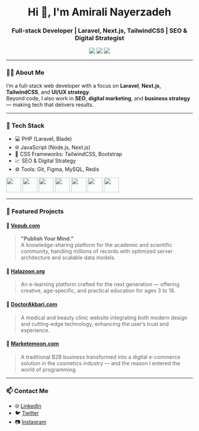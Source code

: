 <h1 align="center">Hi 👋, I'm Amirali Nayerzadeh</h1>
<h3 align="center">Full-stack Developer | Laravel, Next.js, TailwindCSS | SEO & Digital Strategist</h3>

<p align="center">
  <a href="https://twitter.com/amirali_nayer"><img src="https://img.shields.io/twitter/follow/amirali_nayer?style=social" /></a>
  <a href="https://www.linkedin.com/in/amirali-nayerzadeh/"><img src="https://img.shields.io/badge/LinkedIn-Connect-blue?logo=linkedin&style=flat-square" /></a>
  <a href="https://www.instagram.com/amirali_nayer/"><img src="https://img.shields.io/badge/Instagram-Follow-E4405F?logo=instagram&style=flat-square" /></a>
</p>

---

### 👨‍💻 About Me

I’m a full-stack web developer with a focus on **Laravel**, **Next.js**, **TailwindCSS**, and **UI/UX strategy**.  
Beyond code, I also work in **SEO**, **digital marketing**, and **business strategy** — making tech that delivers results.

---

### 🚀 Tech Stack

- 💻 PHP (Laravel, Blade)
- 🌐 JavaScript (Node.js, Next.js)
- 🎨 CSS Frameworks: TailwindCSS, Bootstrap
- 📈 SEO & Digital Strategy
- ⚙️ Tools: Git, Figma, MySQL, Redis

<p align="left">
  <img src="https://cdn.worldvectorlogo.com/logos/laravel-2.svg" width="40"/>
  <img src="https://cdn.jsdelivr.net/gh/devicons/devicon/icons/javascript/javascript-original.svg" width="40"/>
  <img src="https://cdn.jsdelivr.net/gh/devicons/devicon/icons/nodejs/nodejs-original.svg" width="40"/>
  <img src="https://cdn.jsdelivr.net/gh/devicons/devicon/icons/nextjs/nextjs-original.svg" width="40"/>
  <img src="https://cdn.jsdelivr.net/gh/devicons/devicon/icons/bootstrap/bootstrap-original.svg" width="40"/>
  <img src="https://cdn.jsdelivr.net/gh/devicons/devicon/icons/mysql/mysql-original.svg" width="40"/>
  <img src="https://cdn.jsdelivr.net/gh/devicons/devicon/icons/git/git-original.svg" width="40"/>
</p>

---

### 🌟 Featured Projects

#### 🔹 [Vepub.com](https://vepub.com)
> **"Publish Your Mind."**  
A knowledge-sharing platform for the academic and scientific community, handling millions of records with optimized server architecture and scalable data models.

#### 🔹 [Halazoon.org](https://halazoon.org)
> An e-learning platform crafted for the next generation — offering creative, age-specific, and practical education for ages 3 to 18.

#### 🔹 [DoctorAkbari.com](https://doctorakbari.com)
> A medical and beauty clinic website integrating both modern design and cutting-edge technology, enhancing the user’s trust and experience.

#### 🔹 [Marketemoon.com](https://marketemoon.com)
> A traditional B2B business transformed into a digital e-commerce solution in the cosmetics industry — and the reason I entered the world of programming.
---
### 📫 Contact Me

- 🌐 [LinkedIn](https://www.linkedin.com/in/amirali-nayerzadeh/)
- 🐦 [Twitter](https://twitter.com/amirali_nayer)
- 📷 [Instagram](https://www.instagram.com/amirali_nayer/)
